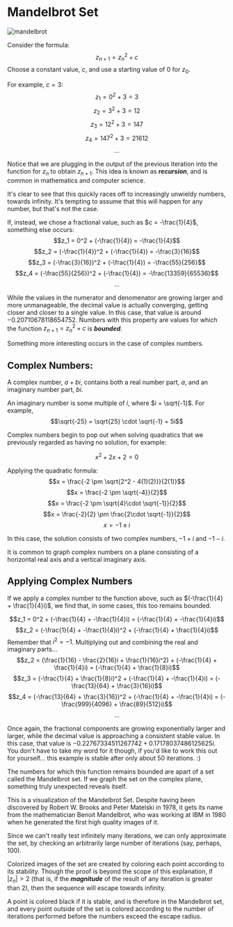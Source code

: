 # Mandelbrot Set
![mandelbrot](https://user-images.githubusercontent.com/99369790/206013718-b8299dc5-b694-47c4-b064-89535a598a2b.png)

Consider the formula:
$$z_{n+1} = {z_n}^2 + c$$
Choose a constant value, $c$, and use a starting value of $0$ for $z_0$. 

For example, $c = 3$:
$$z_1 = 0^2 + 3 = 3$$
$$z_2 = 3^2 + 3 = 12$$
$$z_3 = 12^2 + 3 = 147$$
$$z_4 = 147^2 + 3 = 21612$$
$$ \ldots $$

Notice that we are plugging in the output of the previous iteration into the function for $z_n$ to obtain $z_{n+1}$. This idea is known as ***recursion***, and is common in mathematics and computer science. 

It's clear to see that this quickly races off to increasingly unwieldy numbers, towards infinity. It's tempting to assume that this will happen for any number, but that's not the case.

If, instead, we chose a fractional value, such as $c = -\frac{1}{4}$, something else occurs:
$$z_1 = 0^2 + (-\frac{1}{4}) = -\frac{1}{4}$$
$$z_2 = (-\frac{1}{4})^2 + (-\frac{1}{4}) = -\frac{3}{16}$$
$$z_3 = (-\frac{3}{16})^2 + (-\frac{1}{4}) = -\frac{55}{256}$$
$$z_4 = (-\frac{55}{256})^2 + (-\frac{1}{4}) = -\frac{13359}{65536}$$
$$ \ldots $$

While the values in the numerator and denomenator are growing larger and more unmanageable, the decimal value is actually converging, getting closer and closer to a single value. In this case, that value is around $-0.20710678118654752$. Numbers with this property are values for which the function $z_{n+1} = {z_n}^2 + c$ is ***bounded***.

Something more interesting occurs in the case of complex numbers. 

## Complex Numbers:

A complex number, $a + bi$, contains both a real number part, $a$, and an imaginary number part, $bi$. 

An imaginary number is some multiple of $i$, where $i = \sqrt{-1}$. For example, 
$$\sqrt{-25} = \sqrt{25} \cdot \sqrt{-1} = 5i$$

Complex numbers begin to pop out when solving quadratics that we previously regarded as having no solution, for example:

$$x^2 + 2x + 2 = 0$$

Applying the quadratic formula:
$$x = \frac{-2 \pm \sqrt{2^2 - 4(1)(2)}}{2(1)}$$
$$x = \frac{-2 \pm \sqrt{-4}}{2}$$
$$x = \frac{-2 \pm \sqrt{4}\cdot \sqrt{-1}}{2}$$
$$x = \frac{-2}{2} \pm \frac{2\cdot \sqrt{-1}}{2}$$
$$x = -1 \pm i$$

In this case, the solution consists of two complex numbers, $-1 + i$ and $-1 -i$.

It is common to graph complex numbers on a plane consisting of a horizontal real axis and a vertical imaginary axis.

## Applying Complex Numbers
If we apply a complex number to the function above, such as $(-\frac{1}{4} + \frac{1}{4}i)$, we find that, in some cases, this too remains bounded.

$$z_1 = 0^2 + (-\frac{1}{4} + -\frac{1}{4}i) = (-\frac{1}{4} + -\frac{1}{4}i)$$
$$z_2 = (-\frac{1}{4} + -\frac{1}{4}i)^2 + (-\frac{1}{4} + \frac{1}{4}i)$$
Remember that $i^2 = -1$. Multiplying out and combining the real and imaginary parts... 
$$z_2 = (\frac{1}{16} - \frac{2}{16}i + \frac{1}{16}i^2) + (-\frac{1}{4} + \frac{1}{4}i) = (-\frac{1}{4} + \frac{1}{8}i)$$
$$z_3 = (-\frac{1}{4} + \frac{1}{8}i)^2 + (-\frac{1}{4} + -\frac{1}{4}i) = (-\frac{13}{64} + \frac{3}{16}i)$$
$$z_4 = (-\frac{13}{64} + \frac{3}{16})^2 + (-\frac{1}{4} + -\frac{1}{4}i) = (-\frac{999}{4096} + \frac{89}{512}i)$$
$$ \ldots $$

Once again, the fractional components are growing exponentially larger and larger, while the decimal value is approaching a consistent stable value. In this case, that value is $-0.22767334511267742 + 0.17178037486125625i$. You don't have to take my word for it though, if you'd like to work this out for yourself... this example is stable after only about 50 iterations. :)

The numbers for which this function remains bounded are apart of a set called the Mandelbrot set.
If we graph the set on the complex plane, something truly unexpected reveals itself.

This is a visualization of the Mandelbrot Set. Despite having been discovered by Robert W. Brooks and Peter Matelski in 1978, it gets its name from the mathematician Benoit Mandelbrot, who was working at IBM in 1980 when he generated the first high quality images of it.

Since we can't really test infinitely many iterations, we can only approximate the set, by checking an arbitrarily large number of iterations (say, perhaps, 100).

Colorized images of the set are created by coloring each point according to its stability.
Though the proof is beyond the scope of this explanation, if $|z_n| > 2$ (that is, if the ***magnitude*** of the result of any iteration is greater than 2), then the sequence will escape towards infinity. 

A point is colored black if it is stable, and is therefore in the Mandelbrot set, and every point outside of the set is colored according to the number of iterations performed before the numbers exceed the escape radius.

